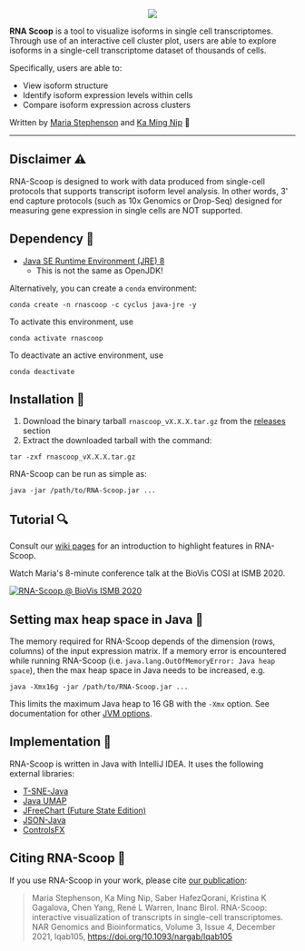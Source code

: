 <p align="center">
  <img src="https://github.com/bcgsc/RNA-Scoop/blob/master/src/wiki/images/RNA-Scoop_logo_small.png?raw=true"/>
</p>

**RNA Scoop** is a tool to visualize isoforms in single cell transcriptomes. Through use of an interactive cell cluster plot,
users are able to explore isoforms in a single-cell transcriptome dataset of thousands of cells. 

Specifically, users are able to:

* View isoform structure
* Identify isoform expression levels within cells
* Compare isoform expression across clusters

Written by [Maria Stephenson](mailto:mstephenson@bcgsc.ca) and [Ka Ming Nip](mailto:kmnip@bcgsc.ca) :email:

---    

## Disclaimer :warning:

RNA-Scoop is designed to work with data produced from single-cell protocols that supports transcript isoform level analysis. In other words, 3' end capture protocols (such as 10x Genomics or Drop-Seq) designed for measuring gene expression in single cells are NOT supported.

## Dependency :pushpin:

* [Java SE Runtime Environment (JRE) 8](http://www.oracle.com/technetwork/java/javase/downloads/jre8-downloads-2133155.html)
  * This is not the same as OpenJDK!

Alternatively, you can create a `conda` environment:
```
conda create -n rnascoop -c cyclus java-jre -y
```
To activate this environment, use
```
conda activate rnascoop
```
To deactivate an active environment, use
```
conda deactivate
```

## Installation :wrench:

1. Download the binary tarball `rnascoop_vX.X.X.tar.gz` from the [releases](https://github.com/bcgsc/RNA-Scoop/releases) section
2. Extract the downloaded tarball with the command:
```
tar -zxf rnascoop_vX.X.X.tar.gz
```
RNA-Scoop can be run as simple as:
```
java -jar /path/to/RNA-Scoop.jar ...
```

## Tutorial :mag:

Consult our [wiki pages](https://github.com/bcgsc/RNA-Scoop/wiki) for an introduction to highlight features in RNA-Scoop.

Watch Maria's 8-minute conference talk at the BioVis COSI at ISMB 2020.

[![RNA-Scoop @ BioVis ISMB 2020](https://img.youtube.com/vi/QPR_NVUQz5M/0.jpg)](https://www.youtube.com/watch?v=QPR_NVUQz5M)


## Setting max heap space in Java :floppy_disk:

The memory required for RNA-Scoop depends of the dimension (rows, columns) of the input expression matrix. If a memory error is encountered while running RNA-Scoop (i.e. `java.lang.OutOfMemoryError: Java heap space`), then the max heap space in Java needs to be increased, e.g.
```
java -Xmx16g -jar /path/to/RNA-Scoop.jar ...
```

This limits the maximum Java heap to 16 GB with the `-Xmx` option. See documentation for other [JVM options](https://docs.oracle.com/cd/E37116_01/install.111210/e23737/configuring_jvm.htm#OUDIG00071).

## Implementation :pencil:

RNA-Scoop is written in Java with IntelliJ IDEA. It uses the following external libraries:
* [T-SNE-Java](https://github.com/lejon/T-SNE-Java)
* [Java UMAP](https://github.com/tag-bio/umap-java)
* [JFreeChart (Future State Edition)](https://github.com/jfree/jfreechart-fse)
* [JSON-Java](https://github.com/stleary/JSON-java)
* [ControlsFX](https://github.com/controlsfx/controlsfx)

## Citing RNA-Scoop :scroll:

If you use RNA-Scoop in your work, please cite [our publication](https://academic.oup.com/nargab/article-abstract/doi/10.1093/nargab/lqab105/6445923):

> Maria Stephenson, Ka Ming Nip, Saber HafezQorani, Kristina K Gagalova, Chen Yang, René L Warren, Inanc Birol. RNA-Scoop: interactive visualization of transcripts in single-cell transcriptomes. NAR Genomics and Bioinformatics, Volume 3, Issue 4, December 2021, lqab105, https://doi.org/10.1093/nargab/lqab105

